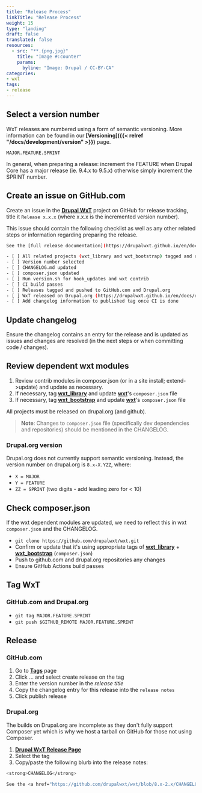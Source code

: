 ```yaml
---
title: "Release Process"
linkTitle: "Release Process"
weight: 15
type: "landing"
draft: false
translated: false
resources:
  - src: "**.{png,jpg}"
    title: "Image #:counter"
    params:
      byline: "Image: Drupal / CC-BY-CA"
categories:
- wxt
tags:
- release
---
```


## Select a version number

WxT releases are numbered using a form of semantic versioning. More information can be found in our **[Versioning]({{< relref "/docs/development/version" >}})** page.

`MAJOR.FEATURE.SPRINT`

In general, when preparing a release: increment the FEATURE when Drupal Core has a major release (ie. 9.4.x to 9.5.x) otherwise simply increment the SPRINT number.

## Create an issue on GitHub.com

Create an issue in the **[Drupal WxT](https://github.com/drupalwxt/wxt)** project on GitHub for release tracking, title it `Release x.x.x` (where x.x.x is the incremented version number).

This issue should contain the following checklist as well as any other related steps or information regarding preparing the release.

```sh
See the [full release documentation](https://drupalwxt.github.io/en/docs/development/release-process/) for more detail.

- [ ] All related projects (wxt_library and wxt_bootstrap) tagged and released on GitHub.com and Drupal.org
- [ ] Version number selected
- [ ] CHANGELOG.md updated
- [ ] composer.json updated
- [ ] Run version.sh for hook_updates and wxt contrib
- [ ] CI build passes
- [ ] Releases tagged and pushed to GitHub.com and Drupal.org
- [ ] WxT released on Drupal.org (https://drupalwxt.github.io/en/docs/development/release-process/#release)
- [ ] Add changelog information to published tag once CI is done
```

## Update changelog

Ensure the changelog contains an entry for the release and is updated as issues and changes are resolved (in the next steps or when committing code / changes).

## Review dependent wxt modules

1. Review contrib modules in composer.json (or in a site install; extend->update) and update as necessary.
1. If necessary, tag **[wxt_library](https://github.com/drupalwxt/wxt_library)** and update **[wxt][wxt]**'s `composer.json` file
2. If necessary, tag **[wxt_bootstrap](https://github.com/drupalwxt/wxt_bootstrap)** and update **[wxt][wxt]**'s `composer.json` file

All projects must be released on drupal.org (and github).

> **Note**: Changes to `composer.json` file (specifically dev dependencies and repositories) should be mentioned in the CHANGELOG.

### Drupal.org version

Drupal.org does not currently support semantic versioning. Instead, the version number on drupal.org is `8.x-X.YZZ`, where:

- `X = MAJOR`
- `Y = FEATURE`
- `ZZ = SPRINT` (two digits - add leading zero for < 10)

## Check composer.json

If the wxt dependent modules are updated, we need to reflect this in wxt `composer.json` and the CHANGELOG.

- `git clone https://github.com/drupalwxt/wxt.git`
- Confirm or update that it's using appropriate tags of **[wxt_library][wxt-library]** + **[wxt_bootstrap][wxt-bootstrap]** (`composer.json`)
- Push to github.com and drupal.org repositories any changes
- Ensure GitHub Actions build passes

## Tag WxT

### GitHub.com and Drupal.org

- `git tag MAJOR.FEATURE.SPRINT`
- `git push $GITHUB_REMOTE MAJOR.FEATURE.SPRINT`

## Release

### GitHub.com

1. Go to **[Tags][wxt-tags]** page
2. Click ... and select create release on the tag
3. Enter the version number in the *release title*
4. Copy the changelog entry for this release into the `release notes`
5. Click publish release

### Drupal.org

The builds on Drupal.org are incomplete as they don't fully support Composer yet which is why we host a tarball on GitHub for those not using Composer.

1. **[Drupal WxT Release Page][wxt-release]**
2. Select the tag
3. Copy/paste the following blurb into the release notes:

```sh
<strong>CHANGELOG</strong>

See the <a href="https://github.com/drupalwxt/wxt/blob/8.x-2.x/CHANGELOG.md">changelog.md</a> file.
```

<!-- Links Referenced -->

[wxt]:           https://github.com/drupalwxt/wxt
[wxt-bootstrap]: https://github.com/drupalwxt/wxt_bootstrap
[wxt-library]:   https://github.com/drupalwxt/wxt_library
[wxt-release]:   https://www.drupal.org/node/add/project-release/2619112
[wxt-tags]:      https://github.com/drupalwxt/wxt/tags
